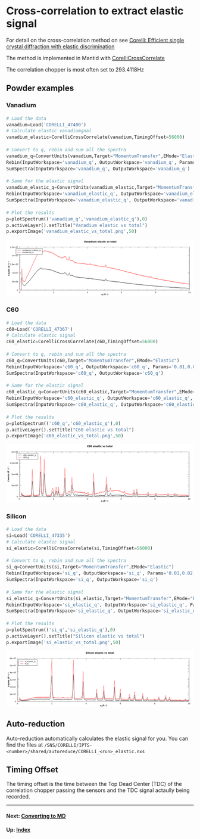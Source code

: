 # Cross-correlation to extract elastic signal

For detail on the cross-correlation method on see [Corelli: Efficient
single crystal diffraction with elastic
discrimination](https://doi.org/10.1007/s12043-008-0259-x)

The method is implemented in Mantid with [CorelliCrossCorrelate]

The correlation chopper is most often set to 293.4118Hz

## Powder examples

### Vanadium

```python
# Load the data
vanadium=Load('CORELLI_47400')
# Calculate elastic vanadiumgnal
vanadium_elastic=CorelliCrossCorrelate(vanadium,TimingOffset=56000)

# Convert to q, rebin and sum all the spectra
vanadium_q=ConvertUnits(vanadium,Target="MomentumTransfer",EMode="Elastic")
Rebin(InputWorkspace='vanadium_q', OutputWorkspace='vanadium_q', Params='0.01,0.02,10',PreserveEvents=0)
SumSpectra(InputWorkspace='vanadium_q', OutputWorkspace='vanadium_q')

# Same for the elastic signal
vanadium_elastic_q=ConvertUnits(vanadium_elastic,Target="MomentumTransfer",EMode="Elastic")
Rebin(InputWorkspace='vanadium_elastic_q', OutputWorkspace='vanadium_elastic_q', Params='0.01,0.02,10',PreserveEvents=0)
SumSpectra(InputWorkspace='vanadium_elastic_q', OutputWorkspace='vanadium_elastic_q')

# Plot the results
p=plotSpectrum(('vanadium_q','vanadium_elastic_q'),0)
p.activeLayer().setTitle("Vanadium elastic vs total")
p.exportImage('vanadium_elastic_vs_total.png',50)
```
![Vanadium](vanadium_elastic_vs_total.png)

### C60

```python
# Load the data
c60=Load('CORELLI_47367')
# Calculate elastic signal
c60_elastic=CorelliCrossCorrelate(c60,TimingOffset=56000)

# Convert to q, rebin and sum all the spectra
c60_q=ConvertUnits(c60,Target="MomentumTransfer",EMode="Elastic")
Rebin(InputWorkspace='c60_q', OutputWorkspace='c60_q', Params='0.01,0.02,10',PreserveEvents=0)
SumSpectra(InputWorkspace='c60_q', OutputWorkspace='c60_q')

# Same for the elastic signal
c60_elastic_q=ConvertUnits(c60_elastic,Target="MomentumTransfer",EMode="Elastic")
Rebin(InputWorkspace='c60_elastic_q', OutputWorkspace='c60_elastic_q', Params='0.01,0.02,10',PreserveEvents=0)
SumSpectra(InputWorkspace='c60_elastic_q', OutputWorkspace='c60_elastic_q')

# Plot the results
p=plotSpectrum(('c60_q','c60_elastic_q'),0)
p.activeLayer().setTitle("C60 elastic vs total")
p.exportImage('c60_elastic_vs_total.png',50)
```
![C60](c60_elastic_vs_total.png)

### Silicon

```python
# Load the data
si=Load('CORELLI_47335')
# Calculate elastic signal
si_elastic=CorelliCrossCorrelate(si,TimingOffset=56000)

# Convert to q, rebin and sum all the spectra
si_q=ConvertUnits(si,Target="MomentumTransfer",EMode="Elastic")
Rebin(InputWorkspace='si_q', OutputWorkspace='si_q', Params='0.01,0.02,10',PreserveEvents=0)
SumSpectra(InputWorkspace='si_q', OutputWorkspace='si_q')

# Same for the elastic signal
si_elastic_q=ConvertUnits(si_elastic,Target="MomentumTransfer",EMode="Elastic")
Rebin(InputWorkspace='si_elastic_q', OutputWorkspace='si_elastic_q', Params='0.01,0.02,10',PreserveEvents=0)
SumSpectra(InputWorkspace='si_elastic_q', OutputWorkspace='si_elastic_q')

# Plot the results
p=plotSpectrum(('si_q','si_elastic_q'),0)
p.activeLayer().setTitle("Silicon elastic vs total")
p.exportImage('si_elastic_vs_total.png',50)
```
![Silicon](si_elastic_vs_total.png)

## Auto-reduction

Auto-reduction automatically calculates the elastic signal for
you. You can find the files at
`/SNS/CORELLI/IPTS-<number>/shared/autoreduce/CORELLI_<run>_elastic.nxs`

## Timing Offset

The timing offset is the time between the Top Dead Center (TDC) of the
correlation chopper passing the sensors and the TDC signal actaully
being recorded.

* * *
#### Next: [Converting to MD](md)
#### Up: [Index](index)

[CorelliCrossCorrelate]: http://docs.mantidproject.org/nightly/algorithms/CorelliCrossCorrelate.html
